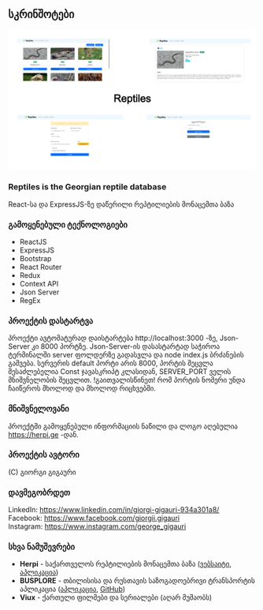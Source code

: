 ## **სკრინშოტები**

![react](./screenshots/mockup.png)

### **Reptiles is the Georgian reptile database**

React-სა და ExpressJS-ზე დაწერილი რეპტილიების მონაცემთა ბაზა

### **გამოყენებული ტექნოლოგიები**

- ReactJS
- ExpressJS
- Bootstrap
- React Router
- Redux
- Context API
- Json Server
- RegEx

### **პროექტის დასტარტვა**

პროექტი ავტომატურად დაისტარტება http://localhost:3000 -ზე, Json-Server კი 8000 პორტზე.
Json-Server-ის დასასტარტად საჭიროა ტერმინალში server ფოლდერზე გადასვლა და node index.js ბრძანების გაშვება.
სერვერის default პორტი არის 8000, პორტის შეცვლა შესაძლებელია Const ჯავასკრიპტ კლასიდან, SERVER_PORT ველის მნიშვნელობის შეცვლით. !გაითვალისწინეთ! რომ პორტის ნომერი უნდა ჩაიწეროს მხოლოდ და მხოლოდ რიცხვებში.

### **მნიშვნელოვანი**

პროექტში გამოყენებული ინფორმაციის ნაწილი და ლოგო აღებულია https://herpi.ge -დან.

### **პროექტის ავტორი**

(C) გიორგი გიგაური

### **დავმეგობრდეთ**

LinkedIn: https://www.linkedin.com/in/giorgi-gigauri-934a301a8/ </br>
Facebook: https://www.facebook.com/giorgii.gigauri </br>
Instagram: https://www.instagram.com/george_gigauri </br>

### **სხვა ნამუშევრები**

- **Herpi** - საქართველოს რეპტილიების მონაცემთა ბაზა ([ვებსაიტი](https://herpi.ge), [აპლიკაცია](https://play.google.com/store/apps/details?id=com.gigauri.reptiledb&hl=en&gl=US))
- **BUSPLORE** - თბილისისა და რუსთავის საზოგადოებრივი ტრანსპორტის აპლიკაცია ([აპლიკაცია](https://play.google.com/store/apps/details?id=ge.transitgeorgia), [GitHub](https://github.com/george-gigauri/tbilisi-public-transport-compose-clean/tree/main))
- **Viux** - ქართული ფილმები და სერიალები (აღარ მუშაობს)
